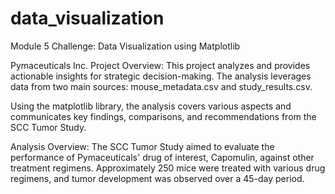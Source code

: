 # data_visualization
Module 5 Challenge: Data Visualization using Matplotlib

Pymaceuticals Inc.
Project Overview: This project analyzes and provides actionable insights for strategic decision-making. The analysis leverages data from two main sources: mouse_metadata.csv and study_results.csv.

Using the matplotlib library, the analysis covers various aspects and communicates key findings, comparisons, and recommendations from the SCC Tumor Study.


Analysis Overview:
The SCC Tumor Study aimed to evaluate the performance of Pymaceuticals' drug of interest, Capomulin, against other treatment regimens. Approximately 250 mice were treated with various drug regimens, and tumor development was observed over a 45-day period.
